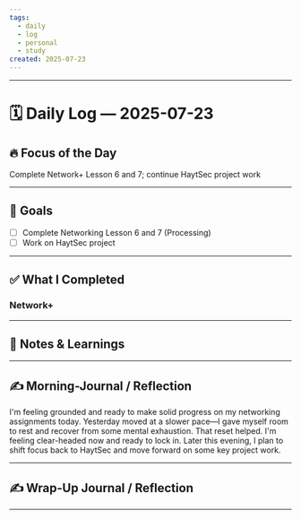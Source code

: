 ```yaml
---
tags:
  - daily
  - log
  - personal
  - study
created: 2025-07-23
---
```


---
# 🗓️ Daily Log — 2025-07-23

## 🔥 Focus of the Day  
Complete Network+ Lesson 6 and 7; continue HaytSec project work


---

## 🎯 Goals  
- [ ] Complete Networking Lesson 6 and 7 (Processing)  
- [ ] Work on HaytSec project

---

## ✅ What I Completed  

### Network+  

---

## 🧠 Notes & Learnings

---

## ✍️ Morning-Journal / Reflection  
  
I'm feeling grounded and ready to make solid progress on my networking assignments today. Yesterday moved at a slower pace—I gave myself room to rest and recover from some mental exhaustion. That reset helped. I'm feeling clear-headed now and ready to lock in. Later this evening, I plan to shift focus back to HaytSec and move forward on some key project work.

---

## ✍️ Wrap-Up Journal / Reflection  

---

